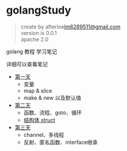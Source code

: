 # golangStudy

> create by afterloe<lm6289511@gmail.com>  
> version is 0.0.1  
> apache 2.0  

golang 教程 学习笔记

详细可以查看笔记

* [第一天](day01/index.md)
    * 变量
    * map & slice
    * make & new 以及默认值
* [第二天](day02/index.md)
    * 函数、流程、goto、循环
    * [结构体 struct](day02/struct.md)
* [第三天](day03/index.md)
    * channel、多线程
    * 反射、匿名函数、interface继承
